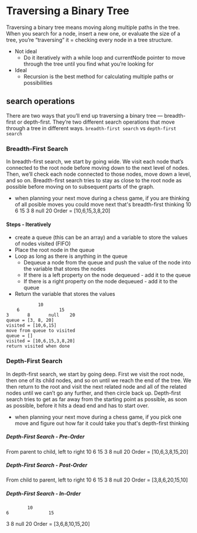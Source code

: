 # Traversing a Binary Tree
Traversing a binary tree means moving along multiple paths in the tree.
When you search for a node, insert a new one, or evaluate the size of a tree, you’re “traversing” it = checking every node in a tree structure.
- Not ideal
    - Do it iteratively with a while loop and currentNode pointer to move through the tree until you find what you’re looking for
- Ideal
    - Recursion is the best method for calculating multiple paths or possibilities

## search operations
There are two ways that you’ll end up traversing a binary tree — breadth-first or depth-first. They’re two different search operations that move through a tree in different ways. ```breadth-first search``` vs ```depth-first search```

### Breadth-First Search
In breadth-first search, we start by going wide. We visit each node that’s connected to the root node before moving down to the next level of nodes. Then, we’ll check each node connected to those nodes, move down a level, and so on. Breadth-first search tries to stay as close to the root node as possible before moving on to subsequent parts of the graph.
- when planning your next move during a chess game, if you are thinking of all posible moves you could move next that's breadth-first thinking
            10
    6               15
3       8       null    20
Order = [10,6,15,3,8,20]

#### Steps - Iteratively
- create a queue (this can be an array) and a variable to store the values of nodes visited (FIFO)
- Place the root node in the queue
- Loop as long as there is anything in the queue
    - Dequeue a node from the queue and push the value of the node into the variable that stores the nodes
    - If there is a left property on the node dequeued - add it to the queue
    - If there is a right property on the node dequeued - add it to the queue
- Return the variable that stores the values

```
            10
    6               15
3       8       null    20
queue = [3, 8, 20]
visited = [10,6,15]
move from queue to visited
queue = []
visited = [10,6,15,3,8,20]
return visited when done
```

### Depth-First Search
In depth-first search, we start by going deep. First we visit the root node, then one of its child nodes, and so on until we reach the end of the tree. We then return to the root and visit the next related node and all of the related nodes until we can’t go any further, and then circle back up. Depth-first search tries to get as far away from the starting point as possible, as soon as possible, before it hits a dead end and has to start over.
- when planning your next move during a chess game, if you pick one move and figure out how far it could take you that's depth-first thinking

##### Depth-First Search - Pre-Order
From parent to child, left to right
            10
    6               15
3       8       null    20
Order = [10,6,3,8,15,20]

##### Depth-First Search - Post-Order
From child to parent, left to right
            10
    6               15
3       8       null    20
Order = [3,8,6,20,15,10]

##### Depth-First Search - In-Order
            10
    6               15
3       8       null    20
Order = [3,6,8,10,15,20]
